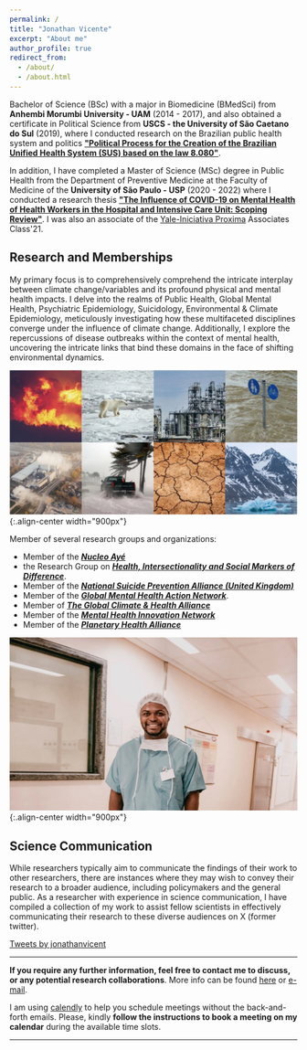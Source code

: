 ```yaml
---
permalink: /
title: "Jonathan Vicente"
excerpt: "About me"
author_profile: true
redirect_from: 
  - /about/
  - /about.html
---
```


Bachelor of Science (BSc) with a major in Biomedicine (BMedSci) from **Anhembi Morumbi University - UAM** (2014 - 2017), and also obtained a certificate in Political Science from **USCS - the University of São Caetano do Sul** (2019), where I conducted research on the Brazilian public health system and politics [**"Political Process for the Creation of the Brazilian Unified Health System (SUS) based on the law 8.080"**](https://www.academia.edu/41132449/POL%C3%8DTICAS_P%C3%9ABLICAS_PROCESSO_POL%C3%8DTICO_DE_CRIA%C3%87%C3%83O_DO_SISTEMA_%C3%9ANICO_DE_SA%C3%9ADE_SUS_COM_BASE_NA_LEI_8_080_90).

In addition, I have completed a Master of Science (MSc) degree in Public Health from the Department of Preventive Medicine at the Faculty of Medicine of the **University of São Paulo - USP** (2020 - 2022) where I conducted a research thesis [**"The Influence of COVID-19 on Mental Health of Health Workers in the Hospital and Intensive Care Unit: Scoping Review"**](https://doi.org/10.11606/D.5.2023.tde-08052023-155935). I was also an associate of the [Yale-Iniciativa Proxima](https://www.iniciativa-proxima.org/) Associates Class'21.

Research and Memberships
-----
My primary focus is to comprehensively comprehend the intricate interplay between climate change/variables and its profound physical and mental health impacts. I delve into the realms of Public Health, Global Mental Health, Psychiatric Epidemiology, Suicidology, Environmental & Climate Epidemiology, meticulously investigating how these multifaceted disciplines converge under the influence of climate change. Additionally, I explore the repercussions of disease outbreaks within the context of mental health, uncovering the intricate links that bind these domains in the face of shifting environmental dynamics. 

![Illustration of combining vision and language modalities](/images/climate_montage.webp){:.align-center width="900px"}

Member of several research groups and organizations:
* Member of the [***Nucleo Ayé***](https://www.instagram.com/nucleoaye/)
* the Research Group on [***Health, Intersectionality and Social Markers of Difference***](https://sites.usp.br/simas/).
* Member of the [***National Suicide Prevention Alliance (United Kingdom)***](https://nspa.org.uk/)
* Member of the [***Global Mental Health Action Network***](https://gmhan.org/).
* Member of [***The Global Climate & Health Alliance***](https://climateandhealthalliance.org/)
* Member of the [***Mental Health Innovation Network***](https://www.mhinnovation.net/profile/jonathan-vicente)
* Member of the [***Planetary Health Alliance***](https://www.planetaryhealthalliance.org/) 

![Illustration of combining vision and language modalities](/images/jonathan-vicente.jpg){:.align-center width="900px"}

Science Communication
-----
While researchers typically aim to communicate the findings of their work to other researchers, there are instances where they may wish to convey their research to a broader audience, including policymakers and the general public. As a researcher with experience in science communication, I have compiled a collection of my work to assist fellow scientists in effectively communicating their research to these diverse audiences on X (former twitter). 

<a class="twitter-timeline" data-height="300" data-theme="light" href="https://twitter.com/jonathanvicent?ref_src=twsrc%5Etfw">Tweets by jonathanvicent</a> <script async src="https://platform.twitter.com/widgets.js" charset="utf-8"></script>

------

**If you require any further information, feel free to contact me to discuss, or any potential research collaborations**. More info can be found [here](https://jonvicente.github.io/files/CV_Jonathan-Vicente.pdf) or [e-mail](mailto:jonathanvice@gmail.com). 

I am using [calendly](https://calendly.com/jonathanvicente) to help you schedule meetings without the back-and-forth emails. Please, kindly **follow the instructions to book a meeting on my calendar** during the available time slots. 

------
<script src="https://climateclock.world/widget-v2.js" async></script>
<climate-clock />



